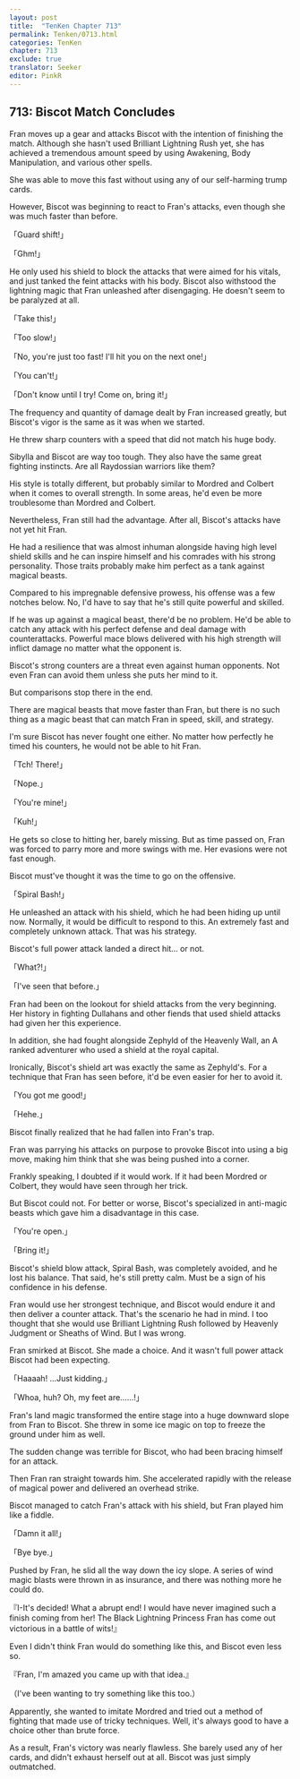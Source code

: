 ```yaml
---
layout: post
title:  "TenKen Chapter 713"
permalink: Tenken/0713.html
categories: TenKen
chapter: 713
exclude: true
translator: Seeker
editor: PinkR
---
```

<h2>713: Biscot Match Concludes</h2>

Fran moves up a gear and attacks Biscot with the intention of finishing the match. Although she hasn't used Brilliant Lightning Rush yet, she has achieved a tremendous amount speed by using Awakening, Body Manipulation, and various other spells.

She was able to move this fast without using any of our self-harming trump cards.

However, Biscot was beginning to react to Fran's attacks, even though she was much faster than before.

「Guard shift!」

「Ghm!」

He only used his shield to block the attacks that were aimed for his vitals, and just tanked the feint attacks with his body. Biscot also withstood the lightning magic that Fran unleashed after disengaging. He doesn't seem to be paralyzed at all.

「Take this!」

「Too slow!」

「No, you're just too fast! I'll hit you on the next one!」

「You can't!」

「Don't know until I try! Come on, bring it!」

The frequency and quantity of damage dealt by Fran increased greatly, but Biscot's vigor is the same as it was when we started.

He threw sharp counters with a speed that did not match his huge body.

Sibylla and Biscot are way too tough. They also have the same great fighting instincts. Are all Raydossian warriors like them?

His style is totally different, but probably similar to Mordred and Colbert when it comes to overall strength. In some areas, he'd even be more troublesome than Mordred and Colbert.

Nevertheless, Fran still had the advantage. After all, Biscot's attacks have not yet hit Fran.

He had a resilience that was almost inhuman alongside having high level shield skills and he can inspire himself and his comrades with his strong personality. Those traits probably make him perfect as a tank against magical beasts.

Compared to his impregnable defensive prowess, his offense was a few notches below. No, I'd have to say that he's still quite powerful and skilled.

If he was up against a magical beast, there'd be no problem. He'd be able to catch any attack with his perfect defense and deal damage with counterattacks. Powerful mace blows delivered with his high strength will inflict damage no matter what the opponent is.

Biscot's strong counters are a threat even against human opponents. Not even Fran can avoid them unless she puts her mind to it.

But comparisons stop there in the end.

There are magical beasts that move faster than Fran, but there is no such thing as a magic beast that can match Fran in speed, skill, and strategy.

I'm sure Biscot has never fought one either. No matter how perfectly he timed his counters, he would not be able to hit Fran.

「Tch! There!」

「Nope.」

「You're mine!」

「Kuh!」

He gets so close to hitting her, barely missing. But as time passed on, Fran was forced to parry more and more swings with me. Her evasions were not fast enough.

Biscot must've thought it was the time to go on the offensive.

「Spiral Bash!」

He unleashed an attack with his shield, which he had been hiding up until now. Normally, it would be difficult to respond to this. An extremely fast and completely unknown attack. That was his strategy.

Biscot's full power attack landed a direct hit… or not.

「What?!」

「I've seen that before.」

Fran had been on the lookout for shield attacks from the very beginning. Her history in fighting Dullahans and other fiends that used shield attacks had given her this experience.

In addition, she had fought alongside Zephyld of the Heavenly Wall, an A ranked adventurer who used a shield at the royal capital.

Ironically, Biscot's shield art was exactly the same as Zephyld's. For a technique that Fran has seen before, it'd be even easier for her to avoid it.

「You got me good!」

「Hehe.」

Biscot finally realized that he had fallen into Fran's trap.

Fran was parrying his attacks on purpose to provoke Biscot into using a big move, making him think that she was being pushed into a corner.

Frankly speaking, I doubted if it would work. If it had been Mordred or Colbert, they would have seen through her trick.

But Biscot could not. For better or worse, Biscot's specialized in anti-magic beasts which gave him a disadvantage in this case.

「You're open.」

「Bring it!」

Biscot's shield blow attack, Spiral Bash, was completely avoided, and he lost his balance. That said, he's still pretty calm. Must be a sign of his confidence in his defense.

Fran would use her strongest technique, and Biscot would endure it and then deliver a counter attack. That's the scenario he had in mind. I too thought that she would use Brilliant Lightning Rush followed by Heavenly Judgment or Sheaths of Wind. But I was wrong.

Fran smirked at Biscot. She made a choice. And it wasn't full power attack Biscot had been expecting.

「Haaaah! …Just kidding.」

「Whoa, huh? Oh, my feet are……!」

Fran's land magic transformed the entire stage into a huge downward slope from Fran to Biscot. She threw in some ice magic on top to freeze the ground under him as well.

The sudden change was terrible for Biscot, who had been bracing himself for an attack.

Then Fran ran straight towards him. She accelerated rapidly with the release of magical power and delivered an overhead strike.

Biscot managed to catch Fran's attack with his shield, but Fran played him like a fiddle.

「Damn it all!」

「Bye bye.」

Pushed by Fran, he slid all the way down the icy slope. A series of wind magic blasts were thrown in as insurance, and there was nothing more he could do.

『I-It's decided! What a abrupt end! I would have never imagined such a finish coming from her! The Black Lightning Princess Fran has come out victorious in a battle of wits!』

Even I didn't think Fran would do something like this, and Biscot even less so.

『Fran, I'm amazed you came up with that idea.』

（I've been wanting to try something like this too.）

Apparently, she wanted to imitate Mordred and tried out a method of fighting that made use of tricky techniques. Well, it's always good to have a choice other than brute force.

As a result, Fran's victory was nearly flawless. She barely used any of her cards, and didn't exhaust herself out at all. Biscot was just simply outmatched.






